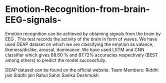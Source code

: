 # Emotion-Recognition-from-brain-EEG-signals-
Emotion recognition can be achieved by obtaining signals from the brain by EEG . This test records the activity of the brain in form of waves. We have used DEAP dataset on which we are classifying the emotion as valance, likeness/dislike, arousal, dominance. We have used LSTM and CNN classifier which gives 88.60 % and 87.72%  accuracies respectively (BEST among others) to predict the model successfully.

DEAP dataset can be found on the official website.
Team Members:
Riddhi jain
Siddhi jain
Rahul Sahni
Sanika Deshmukh
